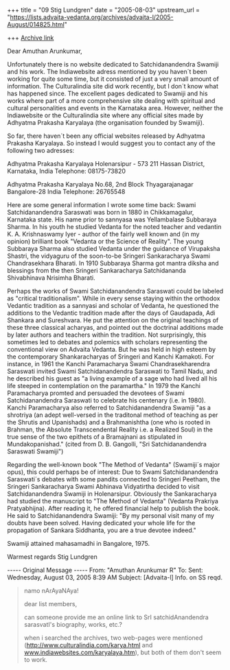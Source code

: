+++
title = "09 Stig Lundgren"
date = "2005-08-03"
upstream_url = "https://lists.advaita-vedanta.org/archives/advaita-l/2005-August/014825.html"

+++
[Archive link](https://lists.advaita-vedanta.org/archives/advaita-l/2005-August/014825.html)

Dear Amuthan Arunkumar,

Unfortunately there is no website dedicated to Satchidanandendra Swamiji and 
his work. The Indiawebsite adress mentioned by you haven´t been working for 
quite some time, but it consisted of just a very small amount of 
information. The Culturalindia site did work recently, but I don´t know what 
has happened since. The excellent pages dedicated to Swamiji and his works 
where part of a more comprehensive site dealing with spiritual and cultural 
personalities and events in the Karnataka area. However, neither the 
Indiawebsite or the Culturalindia site where any official sites made by 
Adhyatma Prakasha Karyalaya (the organisation founded by Swamiji).

So far, there haven´t been any official websites released by Adhyatma 
Prakasha Karyalaya. So instead I would suggest you to contact any of the 
following two adresses:

Adhyatma Prakasha Karyalaya
Holenarsipur - 573 211
Hassan District, Karnataka,
India
Telephone: 08175-73820

Adhyatma Prakasha Karyalaya
No.68, 2nd Block
Thyagarajanagar
Bangalore-28
India
Telephone: 26765548


Here are some general information I wrote some time back: Swami 
Satchidanandendra Saraswati was born in 1880 in
Chikkamagalur, Karnataka state. His name prior to sannyasa was Yellambalase 
Subbaraya Sharma. In his youth he studied Vedanta for the noted teacher and 
vedantin K. A. Krishnaswamy Iyer - author of the fairly well known and (in 
my opinion) brilliant book "Vedanta or the Science of Reality". The young 
Subbaraya Sharma also studied Vedanta under the guidance of Virupaksha 
Shastri, the vidyaguru of the soon-to-be Sringeri Sankaracharya Swami 
Chandrasekhara Bharati. In 1910 Subbaraya Sharma got mantra diksha and 
blessings from the then Sringeri Sankaracharya Satchidananda Shivabhinava 
Nrisimha Bharati.

Perhaps the works of Swami Satchidanandendra Saraswati could be labeled as 
"critical traditionalism". While in every sense
staying within the orthodox Vedantic tradition as a sannyasi and
scholar of Vedanta, he questioned the additions to the Vedantic
tradition made after the days of Gaudapada, Adi Shankara and
Sureshvara. He put the attention on the original teachings of
these three classical acharyas, and pointed out the doctrinal
additions made by later authors and teachers within the
tradition. Not surprisingly, this sometimes led to debates and
polemics with scholars representing the conventional view on
Advaita Vedanta. But he was held in high esteem by the
contemporary Shankaracharyas of Sringeri and Kanchi Kamakoti. For instance, 
in 1961 the Kanchi Paramacharya Swami Chandrasekharendra Saraswati invited 
Swami Satchidanandendra Saraswati to Tamil Nadu, and he described his guest 
as "a living example of a sage who had lived all his life steeped in 
contemplation on the paramartha." In 1979 the Kanchi Paramacharya promted 
and persuaded the devotees of Swami Satchidanandendra Saraswati to celebrate 
his centenary (i.e. in 1980). Kanchi Paramacharya also referred to 
Satchidanandendra Swamiji "as a shrotriya (an adept well-versed in the 
traditonal method of teaching as per the Shrutis and Upanishads) and a 
Brahmanishtha (one who is rooted in Brahman, the Absolute Transcendental 
Reality i.e. a Realized Soul) in the true sense of the two epithets of a 
Bramajnani as stipulated in Mundakopanishad." (cited from D. B. Gangolli, 
"Sri Satchidanandendra Saraswati Swamiji")

Regarding the well-known book "The Method of Vedanta" (Swamiji´s major 
opus), this could perhaps be of interest: Due to Swami Satchidanandendra 
Saraswati´s debates with some pandits connected to Sringeri Peetham, the 
Sringeri
Sankaracharya Swami Abhinava Vidyatirtha decided to visit
Satchidanandendra Swamiji in Holenarsipur. Obviously the
Sankaracharya had studied the manuscript to "The Method of
Vedanta" (Vedanta Prakriya Pratyabhijna). After reading it, he
offered financial help to publish the book. He said to
Satchidanandendra Swamiji: "By my personal visit many of my
doubts have been solved. Having dedicated your whole life for the 
propagation of Sankara Siddhanta, you are a true devotee indeed."

Swamiji attained mahasamadhi in Bangalore, 1975.

Warmest regards
Stig Lundgren





----- Original Message ----- 
From: "Amuthan Arunkumar R" <aparyap at yahoo.co.in>
To: <advaita-l at lists.advaita-vedanta.org>
Sent: Wednesday, August 03, 2005 8:39 AM
Subject: [Advaita-l] Info. on SS reqd.


> namo nArAyaNAya!
>
> dear list members,
>
> can someone provide me an online link to SrI
> satchidAnandendra sarasvatI's biography, works, etc.?
>
> when i searched the archives, two web-pages were
> mentioned (http://www.culturalindia.com/karya.html and
> www.indiawebsites.com/karyalaya.htm), but both of them
> don't seem to work.



